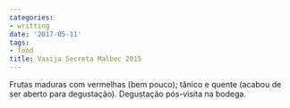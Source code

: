 ```yaml
---
categories:
- writting
date: '2017-05-11'
tags:
- food
title: Vasija Secreta Malbec 2015
---
```


Frutas maduras com vermelhas (bem pouco); tânico e quente (acabou de ser aberto para degustação). Degustação pós-visita na bodega.

